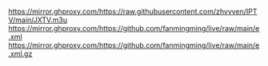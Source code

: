 https://mirror.ghproxy.com/https://raw.githubusercontent.com/zhvvven/IPTV/main/JXTV.m3u
https://mirror.ghproxy.com/https://github.com/fanmingming/live/raw/main/e.xml
https://mirror.ghproxy.com/https://github.com/fanmingming/live/raw/main/e.xml.gz

